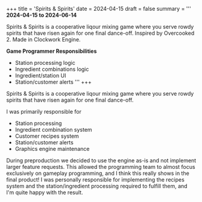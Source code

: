 +++
title = 'Spirits & Spirits'
date = 2024-04-15
draft = false
summary = '''
**2024-04-15 to 2024-06-14**

Spirits & Spirits is a cooperative liqour mixing game where you serve rowdy spirits that have risen again for one final dance-off. Inspired by Overcooked 2. Made in Clockwork Engine.

**Game Programmer Responsibilities**
  * Station processing logic
  * Ingredient combinations logic
  * Ingredient/station UI
  * Station/customer alerts
'''
+++

Spirits & Spirits is a cooperative liqour mixing game where you serve rowdy spirits that have risen again for one final dance-off.

I was primarily responsible for 
  * Station processing
  * Ingredient combination system
  * Customer recipes system
  * Station/customer alerts
  * Graphics engine maintenance

During preproduction we decided to use the engine as-is and not implement larger feature requests. This allowed the programming team to almost focus exclusively on gameplay programming, and I think this really shows in the final product! I was personally responsible for implementing the recipes system and the station/ingredient processing required to fulfill them, and I'm quite happy with the result. 

